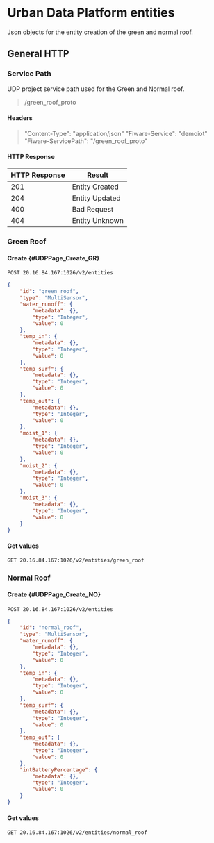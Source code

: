 # Urban Data Platform entities
Json objects for the entity creation of the green and normal roof.

## General HTTP
### Service Path
UDP project service path used for the Green and Normal roof.
> /green_roof_proto

#### Headers
> "Content-Type": "application/json"
> "Fiware-Service": "demoiot"
> "Fiware-ServicePath": "/green_roof_proto"

#### HTTP Response
| **HTTP Response**     | **Result**         |
| --------------------- | ------------------ |
| 201                   | Entity Created     |
| 204                   | Entity Updated     |
| 400                   | Bad Request        |
| 404                   | Entity Unknown     |

### Green Roof
#### Create {#UDPPage_Create_GR}
```http
POST 20.16.84.167:1026/v2/entities
```
```json
{
    "id": "green_roof",
    "type": "MultiSensor",
    "water_runoff": {
        "metadata": {},
        "type": "Integer",
        "value": 0
    },
    "temp_in": {
        "metadata": {},
        "type": "Integer",
        "value": 0
    },
    "temp_surf": {
        "metadata": {},
        "type": "Integer",
        "value": 0
    },
    "temp_out": {
        "metadata": {},
        "type": "Integer",
        "value": 0
    },
    "moist_1": {
        "metadata": {},
        "type": "Integer",
        "value": 0
    },
    "moist_2": {
        "metadata": {},
        "type": "Integer",
        "value": 0
    },
    "moist_3": {
        "metadata": {},
        "type": "Integer",
        "value": 0
    }
}
```
#### Get values
```http
GET 20.16.84.167:1026/v2/entities/green_roof
```

### Normal Roof
#### Create {#UDPPage_Create_NO}
```http
POST 20.16.84.167:1026/v2/entities
```
```json
{
    "id": "normal_roof",
    "type": "MultiSensor",
    "water_runoff": {
        "metadata": {},
        "type": "Integer",
        "value": 0
    },
    "temp_in": {
        "metadata": {},
        "type": "Integer",
        "value": 0
    },
    "temp_surf": {
        "metadata": {},
        "type": "Integer",
        "value": 0
    },
    "temp_out": {
        "metadata": {},
        "type": "Integer",
        "value": 0
    },
    "intBatteryPercentage": {
        "metadata": {},
        "type": "Integer",
        "value": 0
    }
}
```
#### Get values
```http
GET 20.16.84.167:1026/v2/entities/normal_roof
```